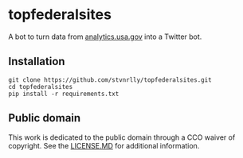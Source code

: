# topfederalsites

A bot to turn data from [analytics.usa.gov](https://analytics.usa.gov) into a
Twitter bot.

## Installation

```
git clone https://github.com/stvnrlly/topfederalsites.git
cd topfederalsites
pip install -r requirements.txt
```

## Public domain

This work is dedicated to the public domain through a CCO waiver of copyright.
See the [LICENSE.MD](./LICENSE.md) for additional information.
